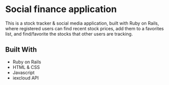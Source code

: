 # Social finance application

This is a stock tracker & social media application, built with Ruby on Rails, where registered users can find recent stock prices, add them to a favorites list, and find/favorite the stocks that other users are tracking.

## Built With

- Ruby on Rails
- HTML & CSS
- Javascript
- iexcloud API

